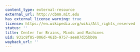 ```yaml
---
content_type: external-resource
external_url: http://cbmm.mit.edu
has_external_license_warning: true
license: https://en.wikipedia.org/wiki/All_rights_reserved
status: ''
title: Center for Brains, Minds and Machines
uid: 931c8f85-006d-461b-9757-aee87d35bb0a
wayback_url: ''
---
```

